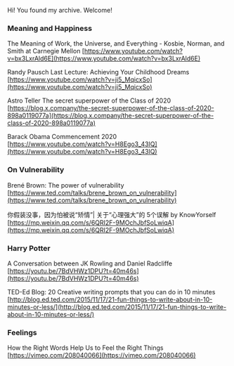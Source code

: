 Hi! You found my archive. Welcome!

### Meaning and Happiness

The Meaning of Work, the Universe, and Everything - Kosbie, Norman, and Smith at Carnegie Mellon 
[https://www.youtube.com/watch?v=bx3LxrAld6E](https://www.youtube.com/watch?v=bx3LxrAld6E)

Randy Pausch Last Lecture: Achieving Your Childhood Dreams  
[https://www.youtube.com/watch?v=ji5_MqicxSo](https://www.youtube.com/watch?v=ji5_MqicxSo)

Astro Teller The secret superpower of the Class of 2020  
[https://blog.x.company/the-secret-superpower-of-the-class-of-2020-898a0119077a](https://blog.x.company/the-secret-superpower-of-the-class-of-2020-898a0119077a)

Barack Obama Commencement 2020  
[https://www.youtube.com/watch?v=H8Ego3_43lQ](https://www.youtube.com/watch?v=H8Ego3_43lQ)

### On Vulnerability

Brené Brown: The power of vulnerability  
[https://www.ted.com/talks/brene_brown_on_vulnerability](https://www.ted.com/talks/brene_brown_on_vulnerability)

你假装没事，因为怕被说“矫情”| 关于“心理强大”的 5个误解 by KnowYorself  
[https://mp.weixin.qq.com/s/6QRI2F-9MOchJbfSoLwiqA](https://mp.weixin.qq.com/s/6QRI2F-9MOchJbfSoLwiqA)

### Harry Potter

A Conversation between JK Rowling and Daniel Radcliffe  
[https://youtu.be/7BdVHWz1DPU?t=40m46s](https://youtu.be/7BdVHWz1DPU?t=40m46s)

TED-Ed Blog: 20 Creative writing prompts that you can do in 10 minutes  
[http://blog.ed.ted.com/2015/11/17/21-fun-things-to-write-about-in-10-minutes-or-less/](http://blog.ed.ted.com/2015/11/17/21-fun-things-to-write-about-in-10-minutes-or-less/)

### Feelings

How the Right Words Help Us to Feel the Right Things  
[https://vimeo.com/208040066](https://vimeo.com/208040066)
